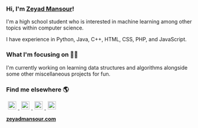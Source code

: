 
### Hi, I'm [Zeyad Mansour](https://www.zeyadmansour.com)!

I'm a high school student who is interested in machine learning among other topics within computer science.

I have experience in Python, Java, C++, HTML, CSS, PHP, and JavaScript.

### What I'm focusing on 👨‍💻

I'm currently working on learning data structures and algorithms alongside some other miscellaneous projects for fun.<br />

### Find me elsewhere 🌎

<a href="https://twitter.com/zeyad_sour">
  <img alt="Twitter" width="22px" hspace="5" src="https://raw.githubusercontent.com/peterthehan/peterthehan/master/assets/twitter.svg" />
</a>

<a href="https://open.spotify.com/user/1b18hmmltrd0khw491l4rg0xl">
  <img alt="Spotify" width="22px" hspace="5" src="https://raw.githubusercontent.com/peterthehan/peterthehan/master/assets/spotify.svg" />
</a>
                                                                                                                                       
<a href="https://www.youtube.com/channel/UC4axSm6TUCaFudiLmupHdzQ">
  <img alt="Youtube" width="22px" hspace="5" src="https://raw.githubusercontent.com/peterthehan/peterthehan/master/assets/youtube.svg" />
</a>

<a href="https://www.discord.com/users/534043020136284188">
  <img alt="Discord" width="22px" hspace="5" src="https://raw.githubusercontent.com/peterthehan/peterthehan/master/assets/discord.svg" />
</a>

**[zeyadmansour.com](https://www.zeyadmansour.com/)**

